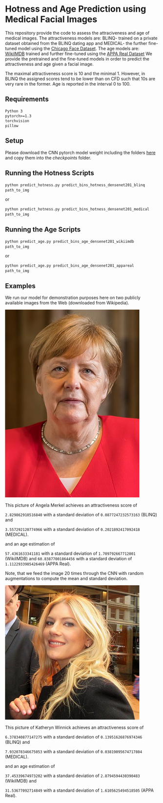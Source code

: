 # Hotness and Age Prediction using Medical Facial Images

This repository provide the code to assess the attraciveness and age of medical images.
The attractiveness models are: BLINQ- trained on a private dataset obtained from the BLINQ dating app and MEDICAL- the further fine-tuned model using the [Chicago Face Dataset](https://chicagofaces.org/default/).
The age models are: [WikiIMDB](https://data.vision.ee.ethz.ch/cvl/rrothe/imdb-wiki/) trained and further fine-tuned using the [APPA Real Dataset](https://chalearnlap.cvc.uab.cat/dataset/26/description/)
We provide the pretrained and the fine-tuned models in order to predict the attractiveness and age given a facial image.

The maximal attractiveness score is 10 and the minimal 1. However, in BLINQ the assigned scores tend to be lower than on CFD such that 10s are very rare in the former.
Age is reported in the interval 0 to 100.


## Requirements
```
Python 3
pytorch>=1.3
torchvision
pillow
```
## Setup

Please download the CNN pytorch model weight including the folders [here](https://drive.google.com/drive/folders/1T3ixZq2LFCq-tV2MOv2TD8ElHlmPR2qR?usp=sharing) and copy them into the _checkpoints_ folder. 

## Running the Hotness Scripts

`python predict_hotness.py predict_bins_hotness_densenet201_blinq path_to_img`

or

`python predict_hotness.py predict_bins_hotness_densenet201_medical path_to_img`

## Running the Age Scripts

`python predict_age.py predict_bins_age_densenet201_wikiimdb path_to_img`

or

`python predict_age.py predict_bins_age_densenet201_appareal path_to_img`

## Examples

We run our model for demonstration purposes here on two publicly available images from the Web (downloaded from Wikipedia).

![alt text](https://github.com/2006pmach/facial_attractiveness_prediction/blob/main/images/Angela_Merkel_wikipedia.jpg "Angela Merkel")

This picture of Angela Merkel achieves an attractiveness score of 

`2.829862910516840` with a standard deviation of `0.0877247232573163` (BLINQ) and 

`3.557292120774966` with a standard deviation of `0.2021892417092418` (MEDICAL). 

and an age estimation of

`57.4361633341181` with a standard deviation of `1.709792667712001` (WikiIMDB) and 
`60.83877001864456` with a standard deviation of `1.1122933985426469` (APPA Real). 

Note, that we feed the image 20 times through the CNN with random augmentations to compute the mean and standard deviation.

![alt text](https://github.com/2006pmach/facial_attractiveness_prediction/blob/main/images/Katheryn_Winnick_wikipedia.jpg "Katheryn Winnick")

This picture of Katheryn Winnick achieves an attractiveness score of 

`6.378340877147275` with a standard deviation of `0.13951626876974346` (BLINQ) and 

`7.932078346675053` with a standard deviation of `0.03819095674717804` (MEDICAL).

and an age estimation of

`37.45339674973202` with a standard deviation of `2.8794594430390483` (WikiIMDB) and 

`31.53677092714849` with a standard deviation of `1.6105625494518505` (APPA Real). 